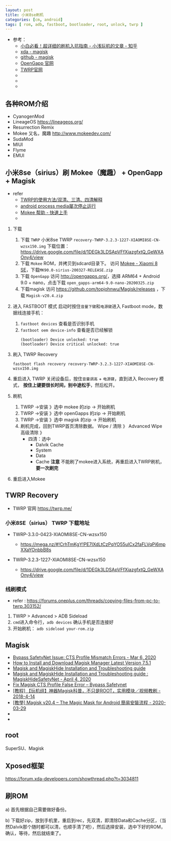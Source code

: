```yaml
---
layout: post
title: 小米8se刷机
categories: [cm, android]
tags: [ rom, adb, fastboot, bootloader, root, unlock, twrp ]
---
```


* 参考： 
  * [小白必看！超详细的刷机入坑指南 - 小浅玩机的文章 - 知乎](https://zhuanlan.zhihu.com/p/34700432)
  * [xda - magisk](https://forum.xda-developers.com/apps/magisk/official-magisk-v7-universal-systemless-t3473445)
  * [github - magisk](https://github.com/topjohnwu/Magisk)
  * [OpenGapp 官网](http://opengapps.org/)
  * [TWRP官网](https://twrp.me/)
  * []()
  * []()
  * []()



## 各种ROM介绍

* CyanogenMod
* LineageOS
  <https://lineageos.org/>
* Resurrection Remix
* Mokee
  又名，魔趣 <http://www.mokeedev.com/>
* SudaMod
* MIUI
* Flyme
* EMUI

## 小米8se（sirius）刷 Mokee（魔趣） + OpenGapp + Magisk

* refer
  * [TWRP的使用方法/双清、三清、四清解释](https://blog.csdn.net/DXCyber409/article/details/80674946)
  * [android process media屡次停止运行](https://bbs.mokeedev.com/t/topic/16214)
  * [Mokee 帮助 - 快速上手](https://www.mokeedev.com/en/guide/getting_started.html#%E9%80%9A%E8%BF%87-fastboot-%E5%AE%89%E8%A3%85-recovery)
  * []()


1. 下载   
    1. 下载 `TWRP`
        小米8se TWRP  `recovery-TWRP-3.2.3-1227-XIAOMI8SE-CN-wzsx150.img` 下载位置：
        <https://drive.google.com/file/d/1DEGk3LDSApVFfXiazgfxtQ_GeWXAOny4/view>
    1. 下载 `Mokee` ROM，并拷贝到sdcard目录下。
        访问 [Mokee - Xiaomi 8 SE](https://download.mokeedev.com/sirius.html)，下载`MK90.0-sirius-200327-RELEASE.zip`
    1. 下载 `OpenGapp`
         访问 <http://opengapps.org/>，选择 ARM64 + Android 9.0 + nano，点击下载 `open_gapps-arm64-9.0-nano-20200325.zip`
    1. 下载magisk
        访问 <https://github.com/topjohnwu/Magisk/releases> ，下载 `Magisk-v20.4.zip`

1. 进入 FASTBOOT 模式
    启动时按住`音量下键`和`电源键`进入 Fastboot mode，数据线连接手机：
    1. `fastboot devices`  查看是否识别手机
    1. `fastboot oem device-info` 查看是否已经解锁
        ~~~
        (bootloader) Device unlocked: true
        (bootloader) Device critical unlocked: true
        ~~~

1. 刷入 TWRP Recovery
    ~~~
    fastboot flash recovery recovery-TWRP-3.2.3-1227-XIAOMI8SE-CN-wzsx150.img
    ~~~

1. 重启进入 TWRP
    关闭设备后，按住`音量调高` + `电源键`，直到进入 Recovery 模式，
    **按住上键要很长时间，别中途松手**，然后松开。

1. 刷机
    1. TWRP -\>安装 》选中 mokee 的zip -\> 开始刷机
    1. TWRP -\>安装 》选中 openGapps 的zip -\> 开始刷机
    1. TWRP -\>安装 》选中 magisk 的zip -\> 开始刷机
    1. 刷机完成，回到TWRP首页清除数据。
        Wipe / 清除 》 Advanced Wipe 高级清除 》
        * 四清：选中
          * Dalvik Cache
          * System
          * Data
          * Cache
    **注意** 不能刷了mokee进入系统，再重启进入TWRP刷机，**要一次刷完**

1. 重启进入Mokee








## TWRP Recovery

* TWRP 官网 <https://twrp.me/>

### 小米8SE（sirius） TWRP 下载地址

* TWRP-3.3.0-0423-XIAOMI8SE-CN-wzsx150
  * <https://mega.nz/#!CrhTmKgY!PE7lXdLtCzPqYO55ulCx2faFLVqPi6mpXXaYOnbbB8s>

* TWRP-3.2.3-1227-XIAOMI8SE-CN-wzsx150
  * <https://drive.google.com/file/d/1DEGk3LDSApVFfXiazgfxtQ_GeWXAOny4/view>




### 线刷模式

* refer : <https://forums.oneplus.com/threads/copying-files-from-pc-to-twrp.303152/>

1. TWRP > Advanced > ADB Sideload
1. `cmd`进入命令行，`adb devices` 确认手机是否连接好
1. 开始刷机： `adb sideload your-rom.zip`








## Magisk

* [Bypass SafetyNet Issue: CTS Profile Mismatch Errors -  Mar 6, 2020](https://magiskroot.net/bypass-safetynet-issue-cts/)
* [How to Install and Download Magisk Manager Latest Version 7.5.1](https://magiskroot.net/install-download-magisk-manager-latest/)
* [Magisk and MagiskHide Installation and Troubleshooting guide](https://www.didgeridoohan.com/magisk/HomePage)
* [Magisk and MagiskHide Installation and Troubleshooting guide : MagiskHideSafetyNet - April 4, 2020](https://www.didgeridoohan.com/magisk/MagiskHideSafetyNet)
* [Fix Magisk CTS Profile False Error – Bypass Safetynet](https://droidholic.com/fix-cts-profile-mismatch-errors/)
* [ [教程] 【玩机组】神器Magisk科普，不只是ROOT，实用模块／视频教刷  - 2018-4-14](https://www.oneplusbbs.com/thread-4077732-1.html)
* [[教學] Magisk v20.4 – The Magic Mask for Android 簡易安裝流程 - 2020-03-29](https://izaka.tw/android-magisk-installation-guide/)
* []()
* []()








## root

SuperSU、Magisk



## Xposed框架

<https://forum.xda-developers.com/showthread.php?t=3034811>




## 刷ROM

a) 首先根据自己需要做好备份。

b) 下载好zip，放到手机里，重启到rec，先双清，即清除Data和Cache分区，（当然Dalvik那个随时都可以清，也顺手清了吧），然后选择安装，选中下好的ROM，确认，等待，然后就结束了。







































